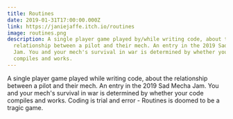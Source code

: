 ```yaml
---
title: Routines
date: 2019-01-31T17:00:00.000Z
link: https://janiejaffe.itch.io/routines
image: routines.png
description: A single player game played by/while writing code, about the
  relationship between a pilot and their mech. An entry in the 2019 Sad Mecha
  Jam. You and your mech's survival in war is determined by whether your code
  compiles and works.
---
```

A single player game played while writing code, about the relationship between a pilot and their mech. An entry in the 2019 Sad Mecha Jam. You and your mech's survival in war is determined by whether your code compiles and works. Coding is trial and error - Routines is doomed to be a tragic game.